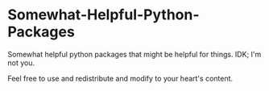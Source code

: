 # Somewhat-Helpful-Python-Packages
Somewhat helpful python packages that might be helpful for things. IDK; I'm not you.

Feel free to use and redistribute and modify to your heart's content.
